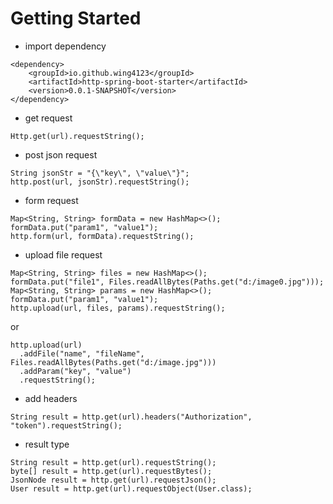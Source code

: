 # Getting Started

* import dependency
```
<dependency>
    <groupId>io.github.wing4123</groupId>
	<artifactId>http-spring-boot-starter</artifactId>
	<version>0.0.1-SNAPSHOT</version>
</dependency>
```
* get request
```
Http.get(url).requestString();
```
* post json request
```
String jsonStr = "{\"key\", \"value\"}";
http.post(url, jsonStr).requestString();
```
* form request
```
Map<String, String> formData = new HashMap<>();
formData.put("param1", "value1");
http.form(url, formData).requestString();
```
* upload file request
```
Map<String, String> files = new HashMap<>();
formData.put("file1", Files.readAllBytes(Paths.get("d:/image0.jpg")));
Map<String, String> params = new HashMap<>();
formData.put("param1", "value1");
http.upload(url, files, params).requestString();
```
or
```
http.upload(url)
  .addFile("name", "fileName", Files.readAllBytes(Paths.get("d:/image.jpg")))
  .addParam("key", "value")
  .requestString();
```
* add headers
```
String result = http.get(url).headers("Authorization", "token").requestString();
```
* result type
```
String result = http.get(url).requestString();
byte[] result = http.get(url).requestBytes();
JsonNode result = http.get(url).requestJson();
User result = http.get(url).requestObject(User.class);
```
